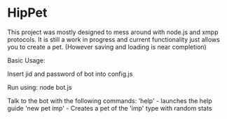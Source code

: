 # HipPet

This project was mostly designed to mess around with node.js and xmpp protocols. It is still a work in progress
and current functionality just allows you to create a pet. (However saving and loading is near completion)

Basic Usage:

Insert jid and password of bot into config.js

Run using: node bot.js

Talk to the bot with the following commands:
'help' - launches the help guide
'new pet imp' - Creates a pet of the 'imp' type with random stats
